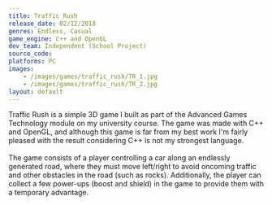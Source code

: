 ```yaml
---
title: Traffic Rush
release_date: 02/12/2018
genres: Endless, Casual
game_engine: C++ and OpenGL
dev_team: Independent (School Project)
source_code: 
platforms: PC
images: 
    - /images/games/traffic_rush/TR_1.jpg
    - /images/games/traffic_rush/TR_2.jpg
layout: default
---
```

Traffic Rush is a simple 3D game I built as part of the Advanced Games Technology module on my university course. The game was made with C++ and OpenGL, and although this game is far from my best work I'm fairly pleased with the result considering C++ is not my strongest language.
<br><br>
The game consists of a player controlling a car along an endlessly generated road, where they must move left/right to avoid oncoming traffic and other obstacles in the road (such as rocks). Additionally, the player can collect a few power-ups (boost and shield) in the game to provide them with a temporary advantage. 